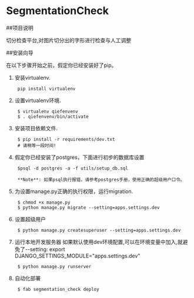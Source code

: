 # SegmentationCheck

##项目说明

  切分检查平台,对图片切分出的字形进行检查与人工调整

##安装向导

在以下步骤开始之前，假定你已经安装好了pip。

1. 安装virtualenv.

        pip install virtualenv

2. 设置virtualenv环境.

        $ virtualenv qiefenvenv
        $ . qiefenvenv/bin/activate

3. 安装项目依赖文件.

        $ pip install -r requirements/dev.txt
        # 请稍等一段时间!

4. 假定你已经安装了postgres，下面进行初步的数据库设置

        $psql -d postgres -a -f utils/setup_db.sql

        **Note**: 如果psql执行报错，请参考postgres手册，使用正确的超级用户口令。

5. 为设置manage.py正确的执行权限，运行migration.

        $ chmod +x manage.py
        $ python manage.py migrate --setting=apps.settings.dev

6. 设置超级用户

        $ python manage.py createsuperuser --setting=apps.settings.dev

7. 运行本地开发服务器
        如果默认使用dev环境配置,可以在环境变量中加入,就避免了--setting:
        export DJANGO_SETTINGS_MODULE="apps.settings.dev"

        $ python manage.py runserver

8. 自动化部署

        $ fab segmentation_check deploy



